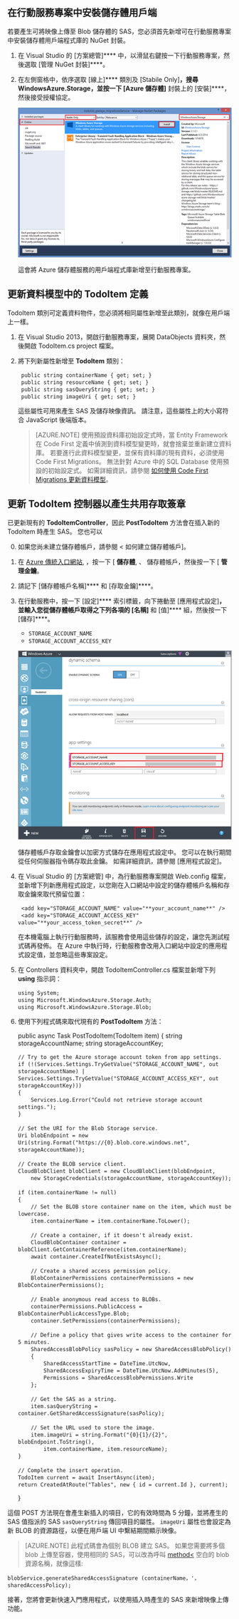 ## 在行動服務專案中安裝儲存體用戶端

若要產生可將映像上傳至 Blob 儲存體的 SAS，您必須首先新增可在行動服務專案中安裝儲存體用戶端程式庫的 NuGet 封裝。

1. 在 Visual Studio 的 [方案總管]**** 中，以滑鼠右鍵按一下行動服務專案，然後選取 [管理 NuGet 封裝]****。

2. 在左側窗格中，依序選取 [線上]**** 類別及 [Stabile Only]****，搜尋 **WindowsAzure.Storage**，並按一下 [Azure 儲存體]**** 封裝上的 [安裝]****，然後接受授權協定。

    ![](./media/mobile-services-configure-blob-storage/mobile-add-storage-nuget-package-dotnet.png)

    這會將 Azure 儲存體服務的用戶端程式庫新增至行動服務專案。

## 更新資料模型中的 TodoItem 定義

TodoItem 類別可定義資料物件，您必須將相同屬性新增至此類別，就像在用戶端上一樣。

1. 在 Visual Studio 2013，開啟行動服務專案，展開 DataObjects 資料夾，然後開啟 TodoItem.cs project 檔案。

2. 將下列新屬性新增至 **TodoItem** 類別：

        public string containerName { get; set; }
        public string resourceName { get; set; }
        public string sasQueryString { get; set; }
        public string imageUri { get; set; } 

    這些屬性可用來產生 SAS 及儲存映像資訊。 請注意，這些屬性上的大小寫符合 JavaScript 後端版本。
    >[AZURE.NOTE] 使用預設資料庫初始設定式時，當 Entity Framework 在 Code First 定義中偵測到資料模型變更時，就會捨棄並重新建立資料庫。 若要進行此資料模型變更，並保有資料庫的現有資料，必須使用 Code First Migrations。 無法針對 Azure 中的 SQL Database 使用預設的初始設定式。 如需詳細資訊，請參閱 [如何使用 Code First Migrations 更新資料模型](../articles/mobile-services-dotnet-backend-how-to-use-code-first-migrations.md)。

## 更新 TodoItem 控制器以產生共用存取簽章

已更新現有的 **TodoItemController**，因此 **PostTodoItem** 方法會在插入新的 TodoItem 時產生 SAS。 您也可以

0. 如果您尚未建立儲存體帳戶，請參閱 < 如何建立儲存體帳戶]。

1. 在 [Azure 傳統入口網站](https://manage.windowsazure.com/), ，按一下 [ **儲存體**, 、 儲存體帳戶，然後按一下 [ **管理金鑰**。

2. 請記下 [儲存體帳戶名稱]**** 和 [存取金鑰]****。

3. 在行動服務中，按一下 [設定]**** 索引標籤，向下捲動至 [應用程式設定]****，並輸入您從儲存體帳戶取得之下列各項的 [名稱]**** 和 [值]**** 組，然後按一下 [儲存]****。

    + `STORAGE_ACCOUNT_NAME`
    + `STORAGE_ACCOUNT_ACCESS_KEY`

    ![](./media/mobile-services-configure-blob-storage/mobile-blob-storage-app-settings.png)

    儲存體帳戶存取金鑰會以加密方式儲存在應用程式設定中。 您可以在執行期間從任何伺服器指令碼存取此金鑰。 如需詳細資訊，請參閱 [應用程式設定]。

4. 在 Visual Studio 的 [方案總管] 中，為行動服務專案開啟 Web.config 檔案，並新增下列新應用程式設定，以您剛在入口網站中設定的儲存體帳戶名稱和存取金鑰來取代預留位置：

        <add key="STORAGE_ACCOUNT_NAME" value="**your_account_name**" />
        <add key="STORAGE_ACCOUNT_ACCESS_KEY" value="**your_access_token_secret**" />

    在本機電腦上執行行動服務時，該服務會使用這些儲存的設定，讓您先測試程式碼再發佈。 在 Azure 中執行時，行動服務會改用入口網站中設定的應用程式設定值，並忽略這些專案設定。

7.  在 Controllers 資料夾中，開啟 TodoItemController.cs 檔案並新增下列 **using** 指示詞：

        using System;
        using Microsoft.WindowsAzure.Storage.Auth;
        using Microsoft.WindowsAzure.Storage.Blob;

8.  使用下列程式碼來取代現有的 **PostTodoItem** 方法：

    public async Task<IHttpActionResult> PostTodoItem(TodoItem item)
    {
        string storageAccountName;
        string storageAccountKey;
    
        // Try to get the Azure storage account token from app settings.  
        if (!(Services.Settings.TryGetValue("STORAGE_ACCOUNT_NAME", out storageAccountName) |
        Services.Settings.TryGetValue("STORAGE_ACCOUNT_ACCESS_KEY", out storageAccountKey)))
        {
            Services.Log.Error("Could not retrieve storage account settings.");
        }
    
        // Set the URI for the Blob Storage service.
        Uri blobEndpoint = new Uri(string.Format("https://{0}.blob.core.windows.net", storageAccountName));
    
        // Create the BLOB service client.
        CloudBlobClient blobClient = new CloudBlobClient(blobEndpoint, 
            new StorageCredentials(storageAccountName, storageAccountKey));
    
        if (item.containerName != null)
        {
            // Set the BLOB store container name on the item, which must be lowercase.
            item.containerName = item.containerName.ToLower();
    
            // Create a container, if it doesn't already exist.
            CloudBlobContainer container = blobClient.GetContainerReference(item.containerName);
            await container.CreateIfNotExistsAsync();
    
            // Create a shared access permission policy. 
            BlobContainerPermissions containerPermissions = new BlobContainerPermissions();
    
            // Enable anonymous read access to BLOBs.
            containerPermissions.PublicAccess = BlobContainerPublicAccessType.Blob;
            container.SetPermissions(containerPermissions);
    
            // Define a policy that gives write access to the container for 5 minutes.                                   
            SharedAccessBlobPolicy sasPolicy = new SharedAccessBlobPolicy()
            {
                SharedAccessStartTime = DateTime.UtcNow,
                SharedAccessExpiryTime = DateTime.UtcNow.AddMinutes(5),
                Permissions = SharedAccessBlobPermissions.Write
            };
    
            // Get the SAS as a string.
            item.sasQueryString = container.GetSharedAccessSignature(sasPolicy); 
    
            // Set the URL used to store the image.
            item.imageUri = string.Format("{0}{1}/{2}", blobEndpoint.ToString(), 
                item.containerName, item.resourceName);
        }
    
        // Complete the insert operation.
        TodoItem current = await InsertAsync(item);
        return CreatedAtRoute("Tables", new { id = current.Id }, current);
    }

這個 POST 方法現在會產生新插入的項目，它的有效時間為 5 分鐘，並將產生的 SAS 值指派的 SAS `sasQueryString` 傳回項目的屬性。 `imageUri` 屬性也會設定為新 BLOB 的資源路徑，以便在用戶端 UI 中繫結期間顯示映像。
>[AZURE.NOTE] 此程式碼會為個別 BLOB 建立 SAS。 如果您需要將多個 blob 上傳至容器，使用相同的 SAS，可以改為呼叫 <a href="http://go.microsoft.com/fwlink/?LinkId=390455" target="_blank">method<</a> 空白的 blob 資源名稱，就像這樣: 
<pre><code>blobService.generateSharedAccessSignature (containerName，'，sharedAccessPolicy);</code></pre>

接著，您將會更新快速入門應用程式，以使用插入時產生的 SAS 來新增映像上傳功能。







[how to create a storage account]: ../articles/storage/storage-create-storage-account.md 
[app settings]: http://msdn.microsoft.com/library/windowsazure/b6bb7d2d-35ae-47eb-a03f-6ee393e170f7 


